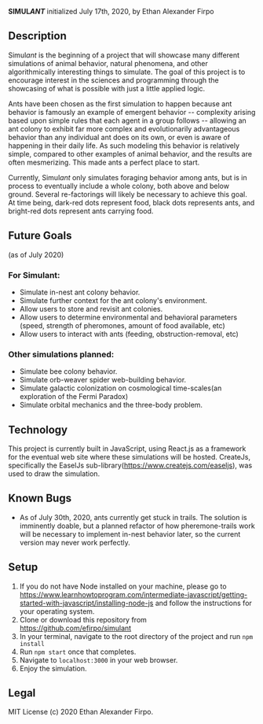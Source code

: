 __SIMUL*ANT*__
initialized July 17th, 2020, by Ethan Alexander Firpo

## Description

Simul*ant* is the beginning of a project that will showcase many different simulations of animal behavior, natural phenomena, and other algorithmically interesting things to simulate. The goal of this project is to encourage interest in the sciences and programming through the showcasing of what is possible with just a little applied logic.

Ants have been chosen as the first simulation to happen because ant behavior is famously an example of emergent behavior -- complexity arising based upon simple rules that each agent in a group follows -- allowing an ant colony to exhibit far more complex and evolutionarily advantageous behavior than any individual ant does on its own, or even is aware of happening in their daily life. As such modeling this behavior is relatively simple, compared to other examples of animal behavior, and the results are often mesmerizing. This made ants a perfect place to start.

Currently, Simul*ant* only simulates foraging behavior among ants, but is in process to eventually include a whole colony, both above and below ground. Several re-factorings will likely be necessary to achieve this goal. At time being, dark-red dots represent food, black dots represents ants, and bright-red dots represent ants carrying food. 


## Future Goals
(as of July 2020)
### For Simulant:
- Simulate in-nest ant colony behavior.
- Simulate further context for the ant colony's environment.
- Allow users to store and revisit ant colonies.
- Allow users to determine environmental and behavioral parameters (speed, strength of pheromones, amount of food available, etc)
- Allow users to interact with ants (feeding, obstruction-removal, etc)

### Other simulations planned:
- Simulate bee colony behavior.
- Simulate orb-weaver spider web-building behavior.
- Simulate galactic colonization on cosmological time-scales(an exploration of the Fermi Paradox)
- Simulate orbital mechanics and the three-body problem.

## Technology

This project is currently built in JavaScript, using React.js as a framework for the eventual web site where these simulations will be hosted. CreateJs, specifically the EaselJs sub-library(https://www.createjs.com/easeljs), was used to draw the simulation.

## Known Bugs

- As of July 30th, 2020, ants currently get stuck in trails. The solution is imminently doable, but a planned refactor of how pheremone-trails work will be necessary to implement in-nest behavior later, so the current version may never work perfectly.

## Setup

1. If you do not have Node installed on your machine, please go to https://www.learnhowtoprogram.com/intermediate-javascript/getting-started-with-javascript/installing-node-js and follow the instructions for your operating system.
2. Clone or download this repository from https://github.com/efirpo/simulant
3. In your terminal, navigate to the root directory of the project and run `npm install`
4. Run `npm start` once that completes.
5. Navigate to `localhost:3000` in your web browser.
6. Enjoy the simulation.

## Legal

MIT License (c) 2020 Ethan Alexander Firpo.